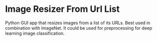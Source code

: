 # Image Resizer From Url List

Python GUI app that resizes images from a list of its URLs. Best used in combination with ImageNet. It could be used for preprocessing for deep learning image classification.  

